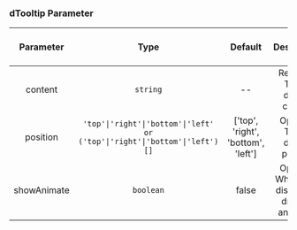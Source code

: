 ### dTooltip Parameter

|    Parameter     |                   Type                   |   Default   |          Description          | Jump to Demo                                    |
| :---------: | :--------------------------------------: | :------: | :--------------------: | -------------------------------------------- |
| content | `string` | -- | Required. Tooltip display content | [Basic Usage](demo#basic-usage) |
|  position   | `'top'\|'right'\|'bottom'\|'left' or ('top'\|'right'\|'bottom'\|'left')[]` | ['top', 'right', 'bottom', 'left'] | Optional. Tooltip display position | [Basic Usage](demo#basic-usage) |
| showAnimate | `boolean` | false | Optional. Whether to display the drawing animation | [Basic Usage](demo#basic-usage) |
